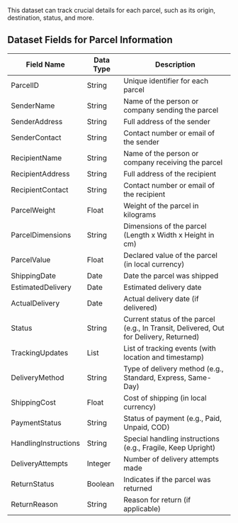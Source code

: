This dataset can track crucial details for each parcel, such as its origin, destination, status, and more.

## Dataset Fields for Parcel Information

| Field Name            | Data Type | Description                                          |
|-----------------------|-----------|------------------------------------------------------|
| ParcelID              | String    | Unique identifier for each parcel                    |
| SenderName            | String    | Name of the person or company sending the parcel     |
| SenderAddress         | String    | Full address of the sender                           |
| SenderContact         | String    | Contact number or email of the sender                |
| RecipientName         | String    | Name of the person or company receiving the parcel   |
| RecipientAddress      | String    | Full address of the recipient                        |
| RecipientContact      | String    | Contact number or email of the recipient             |
| ParcelWeight          | Float     | Weight of the parcel in kilograms                    |
| ParcelDimensions      | String    | Dimensions of the parcel (Length x Width x Height in cm) |
| ParcelValue           | Float     | Declared value of the parcel (in local currency)     |
| ShippingDate          | Date      | Date the parcel was shipped                          |
| EstimatedDelivery     | Date      | Estimated delivery date                              |
| ActualDelivery        | Date      | Actual delivery date (if delivered)                  |
| Status                | String    | Current status of the parcel (e.g., In Transit, Delivered, Out for Delivery, Returned) |
| TrackingUpdates       | List      | List of tracking events (with location and timestamp)|
| DeliveryMethod        | String    | Type of delivery method (e.g., Standard, Express, Same-Day) |
| ShippingCost          | Float     | Cost of shipping (in local currency)                 |
| PaymentStatus         | String    | Status of payment (e.g., Paid, Unpaid, COD)          |
| HandlingInstructions  | String    | Special handling instructions (e.g., Fragile, Keep Upright) |
| DeliveryAttempts      | Integer   | Number of delivery attempts made                     |
| ReturnStatus          | Boolean   | Indicates if the parcel was returned                 |
| ReturnReason          | String    | Reason for return (if applicable)                    |
